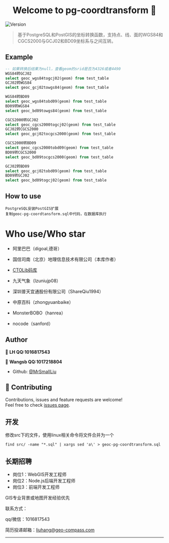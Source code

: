 <h1 align="center">Welcome to pg-coordtransform 👋</h1>
<p>
  <img alt="Version" src="https://img.shields.io/badge/version-1.0-blue.svg?cacheSeconds=2592000" />
</p>

> 基于PostgreSQL和PostGIS的坐标转换函数，支持点、线、面的WGS84和CGCS2000与GCJ02和BD09坐标系与之间互转。
## Example
```sql
-- 如果转换后结果为null，查看geom的srid是否为4326或者4490
WGS84转GCJ02
select geoc_wgs84togcj02(geom) from test_table
GCJ02转WGS84
select geoc_gcj02towgs84(geom) from test_table

WGS84转BD09
select geoc_wgs84tobd09(geom) from test_table
BD09转WGS84
select geoc_bd09towgs84(geom) from test_table

CGCS2000转GCJ02
select geoc_cgcs2000togcj02(geom) from test_table
GCJ02转CGCS2000
select geoc_gcj02tocgcs2000(geom) from test_table

CGCS2000转BD09
select geoc_cgcs2000tobd09(geom) from test_table
BD09转CGCS2000
select geoc_bd09tocgcs2000(geom) from test_table

GCJ02转BD09
select geoc_gcj02tobd09(geom) from test_table
BD09转GCJ02
select geoc_bd09togcj02(geom) from test_table
```

## How to use
```
PostgreSQL安装PostGIS扩展
复制geoc-pg-coordtansform.sql中代码，在数据库执行
```
# Who use/Who star

- 阿里巴巴（digoal,德哥）

- 国信司南（北京）地理信息技术有限公司（本库作者）

- [CTOLib码库](https://javascript.ctolib.com/geocompass-pg-coordtransform.html)

- 九天气象（lzuniujp08）

- 深圳普天宜通股份有限公司（ShareQiu1994）

- 中原百科（zhongyuanbaike）

- MonsterBOBO（hanrea）

- nocode（sanford）


## Author

👤 **LH  QQ:1016817543**

👤 **Wangsb  QQ:1017218804**

* Github: [@MrSmallLiu](https://github.com/MrSmallLiu)

## 🤝 Contributing

Contributions, issues and feature requests are welcome!<br />Feel free to check [issues page](https://github.com/geocompass/pg-coordtransform/issues).
## 开发
修改src下的文件，使用linux相关命令将文件合并为一个

`find src/ -name "*.sql" | xargs sed 'a\' > geoc-pg-coordtransform.sql`
## 长期招聘
- 岗位1：WebGIS开发工程师
- 岗位2：Node.js后端开发工程师
- 岗位3：前端开发工程师

GIS专业背景或地图开发经验优先

联系方式：

qq/微信：1016817543

简历投递邮箱：liuhang@geo-compass.com
    

***
